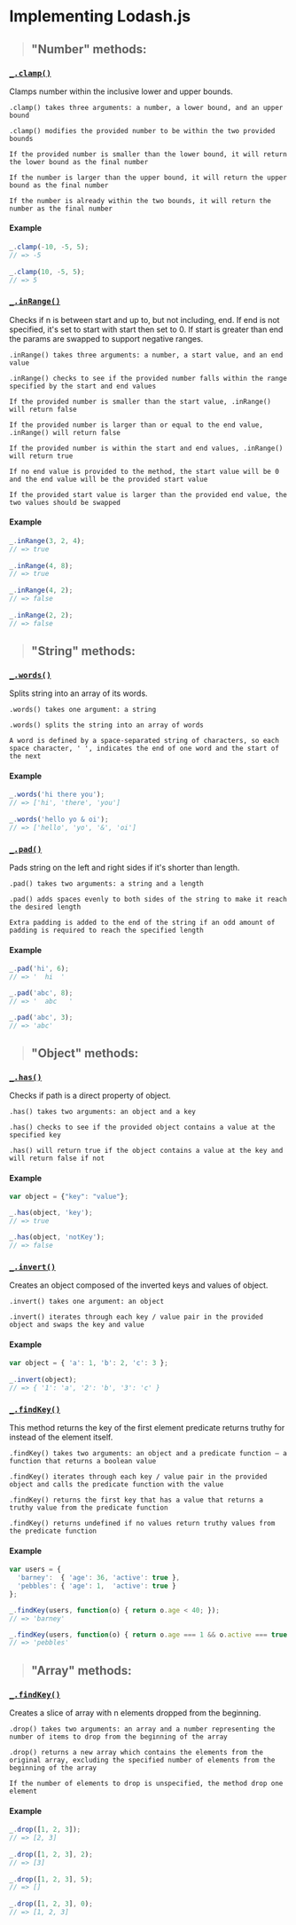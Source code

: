 # Implementing Lodash.js

> ## "Number" methods:

### [`_.clamp()`](https://lodash.com/docs/4.17.15#clamp)

Clamps number within the inclusive lower and upper bounds.
```
.clamp() takes three arguments: a number, a lower bound, and an upper bound

.clamp() modifies the provided number to be within the two provided bounds

If the provided number is smaller than the lower bound, it will return the lower bound as the final number

If the number is larger than the upper bound, it will return the upper bound as the final number

If the number is already within the two bounds, it will return the number as the final number
```
#### Example
``` js
_.clamp(-10, -5, 5);
// => -5
 
_.clamp(10, -5, 5);
// => 5
```

### [`_.inRange()`](https://lodash.com/docs/4.17.15#inRange)

Checks if n is between start and up to, but not including, end. If end is not specified, it's set to start with start then set to 0. If start is greater than end the params are swapped to support negative ranges.
```
.inRange() takes three arguments: a number, a start value, and an end value

.inRange() checks to see if the provided number falls within the range specified by the start and end values

If the provided number is smaller than the start value, .inRange() will return false

If the provided number is larger than or equal to the end value, .inRange() will return false

If the provided number is within the start and end values, .inRange() will return true

If no end value is provided to the method, the start value will be 0 and the end value will be the provided start value

If the provided start value is larger than the provided end value, the two values should be swapped
```
#### Example
``` js
_.inRange(3, 2, 4);
// => true
 
_.inRange(4, 8);
// => true
 
_.inRange(4, 2);
// => false
 
_.inRange(2, 2);
// => false
```

> ## "String" methods:

### [`_.words()`](https://lodash.com/docs/4.17.15#words)

Splits string into an array of its words.

```
.words() takes one argument: a string

.words() splits the string into an array of words

A word is defined by a space-separated string of characters, so each space character, ' ', indicates the end of one word and the start of the next
```
#### Example
``` js
_.words('hi there you');
// => ['hi', 'there', 'you']
 
_.words('hello yo & oi');
// => ['hello', 'yo', '&', 'oi']
```

### [`_.pad()`](https://lodash.com/docs/4.17.15#pad)

Pads string on the left and right sides if it's shorter than length.

```
.pad() takes two arguments: a string and a length

.pad() adds spaces evenly to both sides of the string to make it reach the desired length

Extra padding is added to the end of the string if an odd amount of padding is required to reach the specified length
```
#### Example
``` js
_.pad('hi', 6);
// => '  hi  '

_.pad('abc', 8);
// => '  abc   '

_.pad('abc', 3);
// => 'abc'
```

> ## "Object" methods:

### [`_.has()`](https://lodash.com/docs/4.17.15#has)

Checks if path is a direct property of object.

```
.has() takes two arguments: an object and a key

.has() checks to see if the provided object contains a value at the specified key

.has() will return true if the object contains a value at the key and will return false if not
```

#### Example
``` js
var object = {"key": "value"};

_.has(object, 'key');
// => true

_.has(object, 'notKey');
// => false
```

### [`_.invert()`](https://lodash.com/docs/4.17.15#invert)

Creates an object composed of the inverted keys and values of object.
```
.invert() takes one argument: an object

.invert() iterates through each key / value pair in the provided object and swaps the key and value
```

#### Example
``` js
var object = { 'a': 1, 'b': 2, 'c': 3 };
 
_.invert(object);
// => { '1': 'a', '2': 'b', '3': 'c' }
```

### [`_.findKey()`](https://lodash.com/docs/4.17.15#findKey)

This method returns the key of the first element predicate returns truthy for instead of the element itself.
```
.findKey() takes two arguments: an object and a predicate function — a function that returns a boolean value

.findKey() iterates through each key / value pair in the provided object and calls the predicate function with the value

.findKey() returns the first key that has a value that returns a truthy value from the predicate function

.findKey() returns undefined if no values return truthy values from the predicate function
```

#### Example
``` js
var users = {
  'barney':  { 'age': 36, 'active': true },
  'pebbles': { 'age': 1,  'active': true }
};

_.findKey(users, function(o) { return o.age < 40; });
// => 'barney'

_.findKey(users, function(o) { return o.age === 1 && o.active === true });
// => 'pebbles'
```

> ## "Array" methods:

### [`_.findKey()`](https://lodash.com/docs/4.17.15#findKey)

Creates a slice of array with n elements dropped from the beginning.

```
.drop() takes two arguments: an array and a number representing the number of items to drop from the beginning of the array

.drop() returns a new array which contains the elements from the original array, excluding the specified number of elements from the beginning of the array

If the number of elements to drop is unspecified, the method drop one element
```

#### Example
``` js
_.drop([1, 2, 3]);
// => [2, 3]
 
_.drop([1, 2, 3], 2);
// => [3]
 
_.drop([1, 2, 3], 5);
// => []
 
_.drop([1, 2, 3], 0);
// => [1, 2, 3]
```